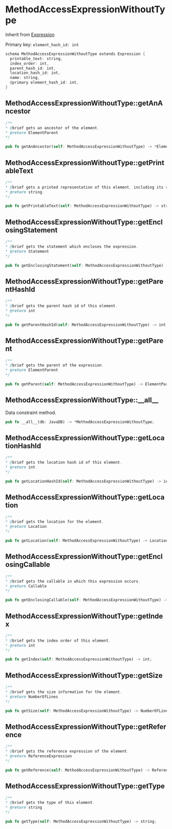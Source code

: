 # MethodAccessExpressionWithoutType

Inherit from [Expression](./Expression.md)

Primary key: `element_hash_id: int`

```rust
schema MethodAccessExpressionWithoutType extends Expression {
  printable_text: string,
  index_order: int,
  parent_hash_id: int,
  location_hash_id: int,
  name: string,
  @primary element_hash_id: int,
}
```
## MethodAccessExpressionWithoutType::getAnAncestor

```java
/**
* @brief gets an ancestor of the element.
* @return ElementParent 
*/
```
```rust
pub fn getAnAncestor(self: MethodAccessExpressionWithoutType) -> *ElementParent;
```
## MethodAccessExpressionWithoutType::getPrintableText

```java
/**
* @brief gets a printed representation of this element, including its structure where applicable.
* @return string.
*/
```
```rust
pub fn getPrintableText(self: MethodAccessExpressionWithoutType) -> string;
```
## MethodAccessExpressionWithoutType::getEnclosingStatement

```java
/**
* @brief gets the statement which encloses the expression.
* @return Statement 
*/
```
```rust
pub fn getEnclosingStatement(self: MethodAccessExpressionWithoutType) -> Statement;
```
## MethodAccessExpressionWithoutType::getParentHashId

```java
/**
* @brief gets the parent hash id of this element.
* @return int
*/
```
```rust
pub fn getParentHashId(self: MethodAccessExpressionWithoutType) -> int;
```
## MethodAccessExpressionWithoutType::getParent

```java
/**
* @brief gets the parent of the expression.
* @return ElementParent 
*/
```
```rust
pub fn getParent(self: MethodAccessExpressionWithoutType) -> ElementParent;
```
## MethodAccessExpressionWithoutType::\_\_all\_\_

Data constraint method.

```rust
pub fn __all__(db: JavaDB) -> *MethodAccessExpressionWithoutType;
```
## MethodAccessExpressionWithoutType::getLocationHashId

```java
/**
* @brief gets the location hash id of this element.
* @return int
*/
```
```rust
pub fn getLocationHashId(self: MethodAccessExpressionWithoutType) -> int;
```
## MethodAccessExpressionWithoutType::getLocation

```java
/**
* @brief gets the location for the element.
* @return Location
*/
```
```rust
pub fn getLocation(self: MethodAccessExpressionWithoutType) -> Location;
```
## MethodAccessExpressionWithoutType::getEnclosingCallable

```java
/**
* @brief gets the callable in which this expression occurs.
* @return Callable 
*/
```
```rust
pub fn getEnclosingCallable(self: MethodAccessExpressionWithoutType) -> Callable;
```
## MethodAccessExpressionWithoutType::getIndex

```java
/**
* @brief gets the index order of this element.
* @return int
*/
```
```rust
pub fn getIndex(self: MethodAccessExpressionWithoutType) -> int;
```
## MethodAccessExpressionWithoutType::getSize

```java
/**
* @brief gets the size information for the element.
* @return NumberOfLines
*/
```
```rust
pub fn getSize(self: MethodAccessExpressionWithoutType) -> NumberOfLines;
```
## MethodAccessExpressionWithoutType::getReference

```java
/**
* @brief gets the reference expression of the element.
* @return ReferenceExpression 
*/
```
```rust
pub fn getReference(self: MethodAccessExpressionWithoutType) -> ReferenceExpression;
```
## MethodAccessExpressionWithoutType::getType

```java
/**
* @brief gets the type of this element.
* @return string
*/
```
```rust
pub fn getType(self: MethodAccessExpressionWithoutType) -> string;
```
